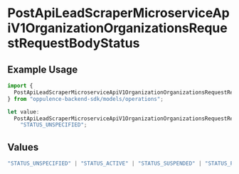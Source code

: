 # PostApiLeadScraperMicroserviceApiV1OrganizationOrganizationsRequestRequestBodyStatus

## Example Usage

```typescript
import {
  PostApiLeadScraperMicroserviceApiV1OrganizationOrganizationsRequestRequestBodyStatus,
} from "oppulence-backend-sdk/models/operations";

let value:
  PostApiLeadScraperMicroserviceApiV1OrganizationOrganizationsRequestRequestBodyStatus =
    "STATUS_UNSPECIFIED";
```

## Values

```typescript
"STATUS_UNSPECIFIED" | "STATUS_ACTIVE" | "STATUS_SUSPENDED" | "STATUS_PENDING_VERIFICATION" | "STATUS_REVOKED" | "STATUS_EXPIRED" | "STATUS_RATE_LIMITED" | "STATUS_PENDING_REVIEW" | "STATUS_DEPRECATED" | "STATUS_MAINTENANCE"
```